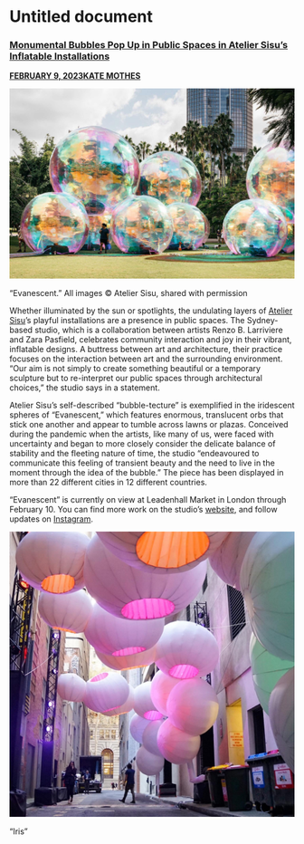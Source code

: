 # Untitled document

### [**Monumental Bubbles Pop Up in Public Spaces in Atelier Sisu’s Inflatable Installations**](https://www.thisiscolossal.com/2023/02/atelier-sisu-bubbletecture/) <a href="#_j0f5ksi07eka" id="_j0f5ksi07eka"></a>

[**FEBRUARY 9, 2023**](https://www.thisiscolossal.com/2023/02/atelier-sisu-bubbletecture/)[**KATE MOTHES**](https://www.thisiscolossal.com/author/kmothes/)

![An inflatable installation that looks like large bubbles.](.gitbook/assets/0.jpeg)

“Evanescent.” All images © Atelier Sisu, shared with permission

Whether illuminated by the sun or spotlights, the undulating layers of [Atelier Sisu](https://www.ateliersisu.com/)’s playful installations are a presence in public spaces. The Sydney-based studio, which is a collaboration between artists Renzo B. Larriviere and Zara Pasfield, celebrates community interaction and joy in their vibrant, inflatable designs. A buttress between art and architecture, their practice focuses on the interaction between art and the surrounding environment. “Our aim is not simply to create something beautiful or a temporary sculpture but to re-interpret our public spaces through architectural choices,” the studio says in a statement.

Atelier Sisu’s self-described “bubble-tecture” is exemplified in the iridescent spheres of “Evanescent,” which features enormous, translucent orbs that stick one another and appear to tumble across lawns or plazas. Conceived during the pandemic when the artists, like many of us, were faced with uncertainty and began to more closely consider the delicate balance of stability and the fleeting nature of time, the studio “endeavoured to communicate this feeling of transient beauty and the need to live in the moment through the idea of the bubble.” The piece has been displayed in more than 22 different cities in 12 different countries.

“Evanescent” is currently on view at Leadenhall Market in London through February 10. You can find more work on the studio’s [website](https://www.ateliersisu.com/), and follow updates on [Instagram](https://www.instagram.com/ateliersisu).

![](.gitbook/assets/1.jpeg)

“Iris”
